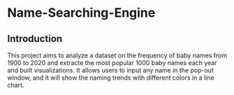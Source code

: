 # Name-Searching-Engine

## Introduction

This project aims to analyze a dataset on the frequency of baby names from 1900 to 2020 and extracte the most popular 1000 baby names each year and built visualizations. 
It allows users to input any name in the pop-out window, and it will show the naming trends with different colors in a line chart. 

 

